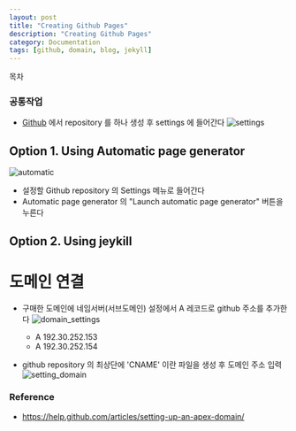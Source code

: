 ```yaml
---
layout: post
title: "Creating Github Pages"
description: "Creating Github Pages"
category: Documentation
tags: [github, domain, blog, jekyll]
---
```


<div id="toc"><p class="toc_title">목차</p></div>


### 공통작업
- [Github](https://github.com/new) 에서 repository 를 하나 생성 후 settings 에 들어간다
![settings](http://i.imgur.com/FgEstu5.png)

## Option 1. Using Automatic page generator
![automatic](http://i.imgur.com/dT7EpNO.png)
- 설정할 Github repository 의 Settings 메뉴로 들어간다
- Automatic page generator 의 "Launch automatic page generator" 버튼을 누른다


## Option 2. Using jeykill

# 도메인 연결 

- 구매한 도메인에 네임서버(서브도메인) 설정에서 A 레코드로 github 주소를 추가한다
![domain_settings](http://i.imgur.com/4AUN6E7.png)
	- A 192.30.252.153
	- A 192.30.252.154
	
- github repository 의 최상단에 'CNAME' 이란 파일을 생성 후 도메인 주소 입력
![setting_domain](http://i.imgur.com/9FERbSu.png)

### Reference
- https://help.github.com/articles/setting-up-an-apex-domain/